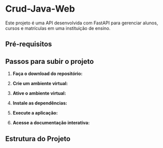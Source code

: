 # Crud-Java-Web

Este projeto é uma API desenvolvida com FastAPI para gerenciar alunos, cursos e matrículas em uma instituição de ensino.

## Pré-requisitos


## Passos para subir o projeto

1. **Faça o download do repositório:**
   

2. **Crie um ambiente virtual:**
 

3. **Ative o ambiente virtual:**


4. **Instale as dependências:**


5. **Execute a aplicação:**


6. **Acesse a documentação interativa:**


## Estrutura do Projeto

